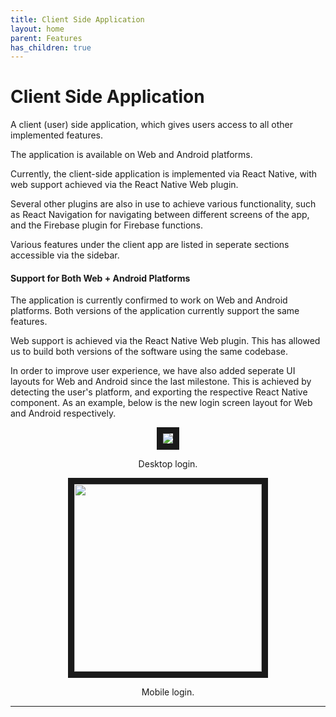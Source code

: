 ```yaml
---
title: Client Side Application
layout: home
parent: Features
has_children: true
---
```

# Client Side Application

A client (user) side application, which gives users access to all other implemented features.  
  
The application is available on Web and Android platforms.  
  
Currently, the client-side application is implemented via React Native, with web support achieved via the React Native Web plugin.  
  
Several other plugins are also in use to achieve various functionality, such as React Navigation for navigating between different screens of the app, and the Firebase plugin for Firebase functions.  

Various features under the client app are listed in seperate sections accessible via the sidebar.
  
#### Support for Both Web + Android Platforms

The application is currently confirmed to work on Web and Android platforms. Both versions of the application currently support the same features.  

Web support is achieved via the React Native Web plugin. This has allowed us to build both versions of the software using the same codebase.  

In order to improve user experience, we have also added seperate UI layouts for Web and Android since the last milestone. This is achieved by detecting the user's platform, and exporting the respective React Native component. As an example, below is the new login screen layout for Web and Android respectively.

  
<p align="center">
<img src="https://github.com/user-attachments/assets/f18f76f2-40c7-4202-81f4-b7f1e7776aef" border="10"/>  
</p>
<p align="center">
Desktop login.  
</p>  
  
<p align="center">
<img src="https://github.com/user-attachments/assets/7af897ee-5fdc-4f4f-9b4f-1fb935851bb6" border="10"  width="300"/>  
</p>
<p align="center">
Mobile login.  
</p>


----

[Just the Docs]: https://just-the-docs.github.io/just-the-docs/
[GitHub Pages]: https://docs.github.com/en/pages
[README]: https://github.com/just-the-docs/just-the-docs-template/blob/main/README.md
[Jekyll]: https://jekyllrb.com
[GitHub Pages / Actions workflow]: https://github.blog/changelog/2022-07-27-github-pages-custom-github-actions-workflows-beta/
[use this template]: https://github.com/just-the-docs/just-the-docs-template/generate
